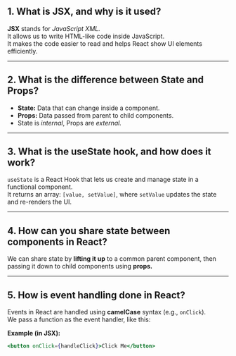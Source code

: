 ## 1. What is JSX, and why is it used?
**JSX** stands for *JavaScript XML.*  
It allows us to write HTML-like code inside JavaScript.  
It makes the code easier to read and helps React show UI elements efficiently.

---

## 2. What is the difference between State and Props?
- **State:** Data that can change inside a component.  
- **Props:** Data passed from parent to child components.  
- State is *internal*, Props are *external.*

---

## 3. What is the useState hook, and how does it work?
`useState` is a React Hook that lets us create and manage state in a functional component.  
It returns an array: `[value, setValue]`, where `setValue` updates the state and re-renders the UI.

---

## 4. How can you share state between components in React?
We can share state by **lifting it up** to a common parent component, then passing it down to child components using **props.**

---

## 5. How is event handling done in React?
Events in React are handled using **camelCase** syntax (e.g., `onClick`).  
We pass a function as the event handler, like this:

**Example (in JSX):**
```jsx
<button onClick={handleClick}>Click Me</button>

